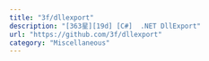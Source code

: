 ```yaml
---
title: "3f/dllexport"
description: "[363星][19d] [C#]  .NET DllExport"
url: "https://github.com/3f/dllexport"
category: "Miscellaneous"
---
```


